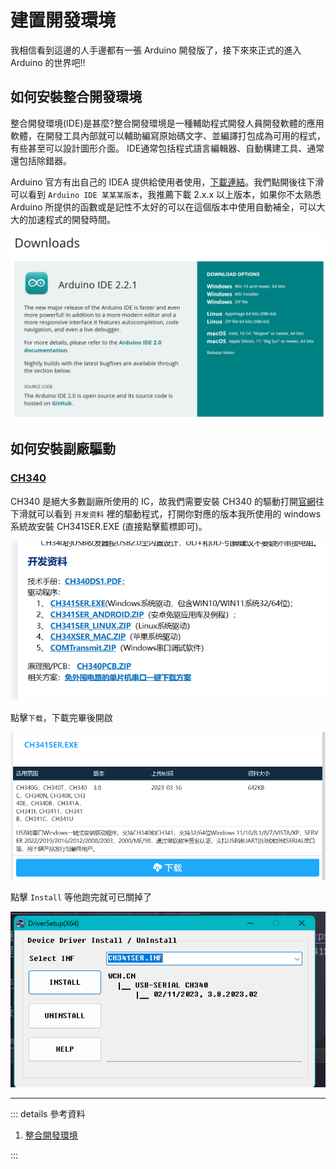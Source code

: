 # 建置開發環境

我相信看到這邊的人手邊都有一張 Arduino 開發版了，接下來來正式的進入 Arduino 的世界吧!!

## 如何安裝整合開發環境

整合開發環境(IDE)是甚麼?整合開發環境是一種輔助程式開發人員開發軟體的應用軟體，在開發工具內部就可以輔助編寫原始碼文字、並編譯打包成為可用的程式，有些甚至可以設計圖形介面。 IDE通常包括程式語言編輯器、自動構建工具、通常還包括除錯器。

Arduino 官方有出自己的 IDEA 提供給使用者使用，[下載連結](https://www.arduino.cc/en/software)。我們點開後往下滑可以看到 `Arduino IDE 某某某版本`，我推薦下載 2.x.x 以上版本，如果你不太熟悉 Arduino 所提供的函數或是記性不太好的可以在這個版本中使用自動補全，可以大大的加速程式的開發時間。

![Arduino Downloads](images/setup/arduino_downloads.png)

## 如何安裝副廠驅動

### [CH340](https://www.wch.cn/products/CH340.html)

CH340 是絕大多數副廠所使用的 IC，故我們需要安裝 CH340 的驅動打開[官網](https://www.wch.cn/products/CH340.html)往下滑就可以看到 `开发资料` 裡的驅動程式，打開你對應的版本我所使用的 windows 系統故安裝 CH341SER.EXE (直接點擊藍標即可)。

![CH340 info](images/setup/ch430_info.png)

點擊`下载`，下載完畢後開啟

![CH340 Download](images/setup/ch340_download.png)

點擊 `Install` 等他跑完就可已關掉了

![CH340 Install](images/setup/ch340_install.png)

---

::: details 參考資料

1. [整合開發環境](https://zh.wikipedia.org/zh-tw/%E9%9B%86%E6%88%90%E5%BC%80%E5%8F%91%E7%8E%AF%E5%A2%83)

:::

